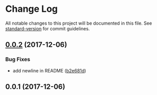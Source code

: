 # Change Log

All notable changes to this project will be documented in this file. See [standard-version](https://github.com/conventional-changelog/standard-version) for commit guidelines.

<a name="0.0.2"></a>
## [0.0.2](https://github.com/mu-lib/mu-lib.github.io/compare/v0.0.1...v0.0.2) (2017-12-06)


### Bug Fixes

* add newline in README ([b2e681d](https://github.com/mu-lib/mu-lib.github.io/commit/b2e681d))



<a name="0.0.1"></a>
## 0.0.1 (2017-12-06)
